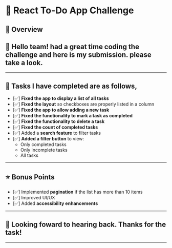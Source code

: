 # 🧩 React To-Do App Challenge

## 📝 Overview

## 🚀 Hello team! had a great time coding the challenge and here is my submission. please take a look.

---

## 📝 Tasks I have completed are as follows,

- [✅] **Fixed the app to display a list of all tasks**
- [✅] **Fixed the layout** so checkboxes are properly listed in a column
- [✅] **Fixed the app to allow adding a new task**
- [✅] **Fixed the functionality to mark a task as completed**
- [✅] **Fixed the functionality to delete a task**
- [✅] **Fixed the count of completed tasks**
- [✅] Added a **search feature** to filter tasks
- [✅] **Added a filter button** to view:
  - Only completed tasks
  - Only incomplete tasks
  - All tasks

---

## ⭐ Bonus Points

- [✅] Implemented **pagination** if the list has more than 10 items
- [✅] Improved UI/UX
- [✅] Added **accessibility enhancements**

---

## 🚀 Looking foward to hearing back. Thanks for the task!


---
